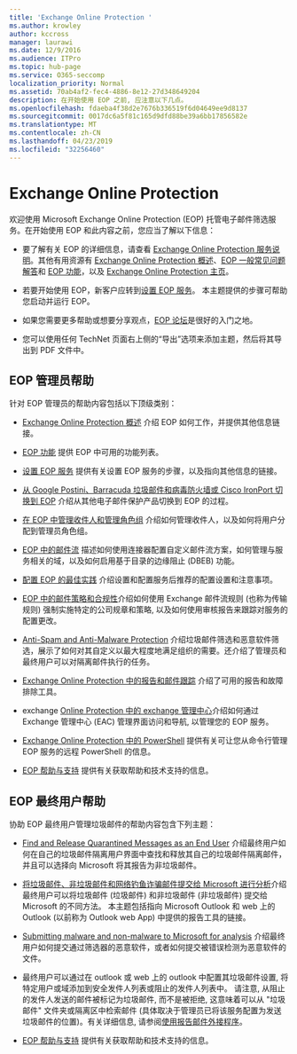 ```yaml
---
title: 'Exchange Online Protection '
ms.author: krowley
author: kccross
manager: laurawi
ms.date: 12/9/2016
ms.audience: ITPro
ms.topic: hub-page
ms.service: O365-seccomp
localization_priority: Normal
ms.assetid: 70ab4af2-fec4-4886-8e12-27d348649204
description: 在开始使用 EOP 之前, 应注意以下几点。
ms.openlocfilehash: fdaeba4f38d2e7676b336519f6d04649ee9d8137
ms.sourcegitcommit: 0017dc6a5f81c165d9dfd88be39a6bb17856582e
ms.translationtype: MT
ms.contentlocale: zh-CN
ms.lasthandoff: 04/23/2019
ms.locfileid: "32256460"
---
```

# <a name="exchange-online-protection"></a>Exchange Online Protection 

欢迎使用 Microsoft Exchange Online Protection (EOP) 托管电子邮件筛选服务。在开始使用 EOP 和此内容之前，您应当了解以下信息：
  
- 要了解有关 EOP 的详细信息，请查看 [Exchange Online Protection 服务说明](https://go.microsoft.com/fwlink/p/?LinkId=320619)。其他有用资源有 [Exchange Online Protection 概述](exchange-online-protection-overview.md)、[EOP 一般常见问题解答](eop-general-faq.md)和 [EOP 功能](eop-features.md)，以及 [Exchange Online Protection 主页](https://go.microsoft.com/fwlink/?LinkId=279912)。
    
- 若要开始使用 EOP，新客户应转到[设置 EOP 服务](set-up-your-eop-service.md)。 本主题提供的步骤可帮助您启动并运行 EOP。 
    
- 如果您需要更多帮助或想要分享观点，[EOP 论坛](https://go.microsoft.com/fwlink/?LinkId=285351)是很好的入门之地。 
    
- 您可以使用任何 TechNet 页面右上侧的“导出”选项来添加主题，然后将其导出到 PDF 文件中。 
    
## <a name="eop-help-for-administrators"></a>EOP 管理员帮助

针对 EOP 管理员的帮助内容包括以下顶级类别：
  
- [Exchange Online Protection 概述](exchange-online-protection-overview.md) 介绍 EOP 如何工作，并提供其他信息链接。 
    
- [EOP 功能](eop-features.md) 提供 EOP 中可用的功能列表。 
    
- [设置 EOP 服务](set-up-your-eop-service.md) 提供有关设置 EOP 服务的步骤，以及指向其他信息的链接。 
    
- [从 Google Postini、Barracuda 垃圾邮件和病毒防火墙或 Cisco IronPort 切换到 EOP](switch-to-eop-from-google-postini-the-barracuda-spam-and-virus-firewall-or-cisco.md) 介绍从其他电子邮件保护产品切换到 EOP 的过程。 
    
- [在 EOP 中管理收件人和管理角色组](manage-recipients-and-admin-role-groups-in-eop.md) 介绍如何管理收件人，以及如何将用户分配到管理员角色组。 
    
- [EOP 中的邮件流](mail-flow-in-eop.md) 描述如何使用连接器配置自定义邮件流方案，如何管理与服务相关的域，以及如何启用基于目录的边缘阻止 (DBEB) 功能。 
    
- [配置 EOP 的最佳实践](best-practices-for-configuring-eop.md) 介绍设置和配置服务后推荐的配置设置和注意事项。 
    
- [EOP 中的邮件策略和合规性](messaging-policy-and-compliance-in-eop.md)介绍如何使用 Exchange 邮件流规则 (也称为传输规则) 强制实施特定的公司规章和策略, 以及如何使用审核报告来跟踪对服务的配置更改。 
    
- [Anti-Spam and Anti-Malware Protection](http://technet.microsoft.com/library/93c6c227-7442-4293-b64d-ec8f15c928db.aspx) 介绍垃圾邮件筛选和恶意软件筛选，展示了如何对其自定义以最大程度地满足组织的需要。还介绍了管理员和最终用户可以对隔离邮件执行的任务。 
    
- [Exchange Online Protection 中的报告和邮件跟踪](reporting-and-message-trace-in-exchange-online-protection.md) 介绍了可用的报告和故障排除工具。 
    
- exchange [Online Protection 中的 exchange 管理中心](../exchange-admin-center-in-exchange-online-protection-eop.md)介绍如何通过 Exchange 管理中心 (EAC) 管理界面访问和导航, 以管理您的 EOP 服务。 
    
- [Exchange Online Protection 中的 PowerShell](http://technet.microsoft.com/library/f7918a88-774a-405e-945b-bc2f5ee9f748.aspx) 提供有关可让您从命令行管理 EOP 服务的远程 PowerShell 的信息。 
    
- [EOP 帮助与支持](help-and-support-for-eop.md) 提供有关获取帮助和技术支持的信息。 
    
## <a name="eop-help-for-end-users"></a>EOP 最终用户帮助
<a name="sectionSection1"> </a>

协助 EOP 最终用户管理垃圾邮件的帮助内容包含下列主题：
  
- [Find and Release Quarantined Messages as an End User](http://technet.microsoft.com/library/e439b560-827a-4807-abd3-6b861c1ff786.aspx) 介绍最终用户如何在自己的垃圾邮件隔离用户界面中查找和释放其自己的垃圾邮件隔离邮件，并且可以选择向 Microsoft 将其报告为非垃圾邮件。 
        
- [将垃圾邮件、非垃圾邮件和网络钓鱼诈骗邮件提交给 Microsoft 进行分析](../submit-spam-non-spam-and-phishing-scam-messages-to-microsoft-for-analysis.md)介绍最终用户可以将垃圾邮件 (垃圾邮件) 和非垃圾邮件 (非垃圾邮件) 提交给 Microsoft 的不同方法。 本主题包括指向 Microsoft Outlook 和 web 上的 Outlook (以前称为 Outlook web App) 中提供的报告工具的链接。 
    
- [Submitting malware and non-malware to Microsoft for analysis](../submitting-malware-and-non-malware-to-microsoft-for-analysis.md) 介绍最终用户如何提交通过筛选器的恶意软件，或者如何提交被错误检测为恶意软件的文件。 
    
- 最终用户可以通过在 outlook 或 web 上的 outlook 中配置其垃圾邮件设置, 将特定用户或域添加到安全发件人列表或阻止的发件人列表中。 请注意, 从阻止的发件人发送的邮件被标记为垃圾邮件, 而不是被拒绝, 这意味着可以从 "垃圾邮件" 文件夹或隔离区中检索邮件 (具体取决于管理员已将该服务配置为发送垃圾邮件的位置)。有关详细信息, 请参阅[使用报告邮件外接程序](https://support.office.com/article/addin-b5caa9f1-cdf3-4443-af8c-ff724ea719d2)。
    
- [EOP 帮助与支持](help-and-support-for-eop.md) 提供有关获取帮助和技术支持的信息。 
    
